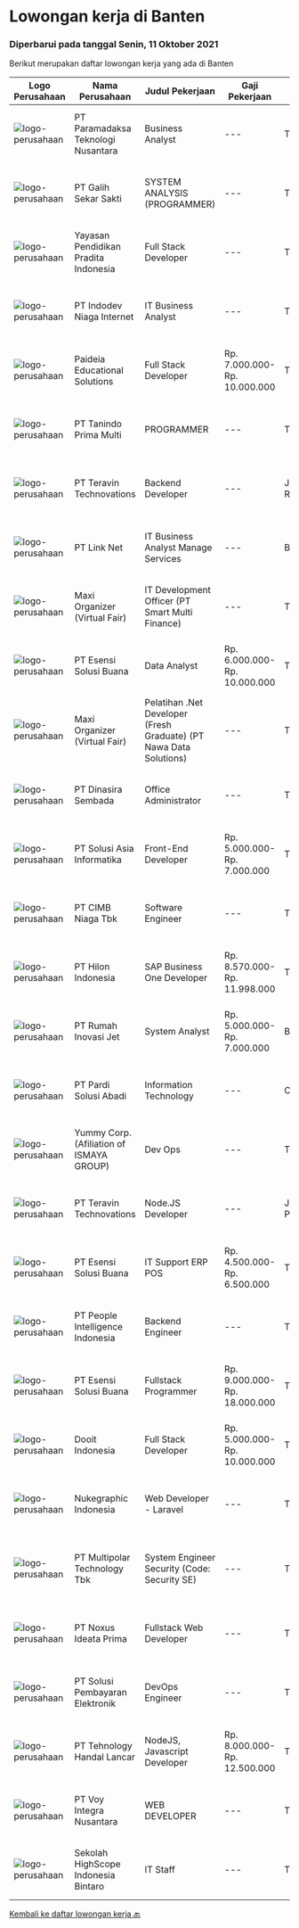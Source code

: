 
  # Lowongan kerja di Banten

  ### Diperbarui pada tanggal Senin, 11 Oktober 2021

  Berikut merupakan daftar lowongan kerja yang ada di Banten

  |Logo Perusahaan | Nama Perusahaan | Judul Pekerjaan | Gaji Pekerjaan | Lokasi | Deskripsi | Tanggal diunggah | Pranala |
  | -------------- | --------------- | --------------- | --------- | --------- | -------------- | ------- | ----------- |
  |![logo-perusahaan](https://image-service-cdn.seek.com.au/8deaa9a71fd9bf1839ac941c88d25be16beeb7bb/ee4dce1061f3f616224767ad58cb2fc751b8d2dc)|PT Paramadaksa Teknologi Nusantara|Business Analyst|---|Tangerang|Kami sedang merancang dan mengembangkan aplikasi baru yang inovatif terkait dengan sektor ritel tradisional Indonesia. Digitalisasi sektor ini...|Minggu, 10 Oktober 2021|https://www.jobstreet.co.id/id/job/business-analyst-3645826?token=0~ea1a4d8b-872e-483b-b6b8-7368a3536604&sectionRank=1&jobId=jobstreet-id-job-3645826|
|![logo-perusahaan](https://image-service-cdn.seek.com.au/fca2de65d69d1fdd1ffd673d075eb7eac1ba075d/ee4dce1061f3f616224767ad58cb2fc751b8d2dc)|PT Galih Sekar Sakti|SYSTEM ANALYSIS (PROGRAMMER)|---|Tangerang|Persyaratan:1.        Pendidikan S1 Komputer Akuntansi2.        Usia Maksimal 30 Tahun3.        Berpengalaman &amp; Menguasai System Akuntansi &amp;...|Minggu, 10 Oktober 2021|https://www.jobstreet.co.id/id/job/system-analysis-programmer-3645661?token=0~ea1a4d8b-872e-483b-b6b8-7368a3536604&sectionRank=2&jobId=jobstreet-id-job-3645661|
|![logo-perusahaan](https://image-service-cdn.seek.com.au/d184903bec2e4c9bce469bc9c2bcf5b9bf2cdac8/ee4dce1061f3f616224767ad58cb2fc751b8d2dc)|Yayasan Pendidikan Pradita Indonesia|Full Stack Developer|---|Tangerang|Requirements : Degree of Information Technology (fresh graduate are welcome) Strong organizational and project management skills Strong in PHO...|Minggu, 10 Oktober 2021|https://www.jobstreet.co.id/id/job/full-stack-developer-3638996?token=0~ea1a4d8b-872e-483b-b6b8-7368a3536604&sectionRank=3&jobId=jobstreet-id-job-3638996|
|![logo-perusahaan](https://image-service-cdn.seek.com.au/0fb4dd7a4e851a8c110f4f9244ae1d3ffdba0771/ee4dce1061f3f616224767ad58cb2fc751b8d2dc)|PT Indodev Niaga Internet|IT Business Analyst|---|Tangerang|Perform design and upgrades of information systems to meet the business and client needs. Provide documentation of all processes as needed. Implement...|Minggu, 10 Oktober 2021|https://www.jobstreet.co.id/id/job/it-business-analyst-3645428?token=0~ea1a4d8b-872e-483b-b6b8-7368a3536604&sectionRank=4&jobId=jobstreet-id-job-3645428|
|![logo-perusahaan](https://image-service-cdn.seek.com.au/e1bb42b2e527a314d52585003589a3c1b2c5f91c/ee4dce1061f3f616224767ad58cb2fc751b8d2dc)|Paideia Educational Solutions|Full Stack Developer|Rp. 7.000.000-Rp. 10.000.000|Tangerang|Pengalaman menggunakan Node.JSMemiliki pengalaman kerja minimal 3 tahun dalam JavaScriptMemiliki pengalaman kerja min. 1 tahun menggunakan VUE,...|Minggu, 10 Oktober 2021|https://www.jobstreet.co.id/id/job/full-stack-developer-3645768?token=0~ea1a4d8b-872e-483b-b6b8-7368a3536604&sectionRank=5&jobId=jobstreet-id-job-3645768|
|![logo-perusahaan](https://us.123rf.com/450wm/pavelstasevich/pavelstasevich1811/pavelstasevich181101027/112815900-stock-vector-no-image-available-icon-flat-vector.jpg?ver=6)|PT Tanindo Prima Multi|PROGRAMMER|---|Tangerang|Kualifikasi: Usia 20-35 tahun Minimal D3 Teknik Komputer Pengalaman minimal 1 tahun sebagai Programer Memahami jaringan komputer dan perangkat...|Minggu, 10 Oktober 2021|https://www.jobstreet.co.id/id/job/programmer-3645486?token=0~ea1a4d8b-872e-483b-b6b8-7368a3536604&sectionRank=6&jobId=jobstreet-id-job-3645486|
|![logo-perusahaan](https://image-service-cdn.seek.com.au/00c5fccd7e7da99c6c551506f244b709f37b24cb/ee4dce1061f3f616224767ad58cb2fc751b8d2dc)|PT Teravin Technovations|Backend Developer|---|Jakarta Raya|We are looking for a Java Developer with experience in building high-performing, scalable, enterprise-grade applications. You will be part of a...|Sabtu, 09 Oktober 2021|https://www.jobstreet.co.id/id/job/backend-developer-3637822?token=0~ea1a4d8b-872e-483b-b6b8-7368a3536604&sectionRank=7&jobId=jobstreet-id-job-3637822|
|![logo-perusahaan](https://image-service-cdn.seek.com.au/641f84b4e1f639f1547cc07f9d8016bcb6803b32/ee4dce1061f3f616224767ad58cb2fc751b8d2dc)|PT Link Net|IT Business Analyst Manage Services|---|Banten|Interacting extensively with internal or external users Work with project sponsors, project team, and other people involved in a project to meet...|Jumat, 08 Oktober 2021|https://www.jobstreet.co.id/id/job/it-business-analyst-manage-services-3652539?token=0~ea1a4d8b-872e-483b-b6b8-7368a3536604&sectionRank=8&jobId=jobstreet-id-job-3652539|
|![logo-perusahaan](https://image-service-cdn.seek.com.au/b067e031fef8f19e5974349db7a066918b8286f3/ee4dce1061f3f616224767ad58cb2fc751b8d2dc)|Maxi Organizer (Virtual Fair)|IT Development Officer (PT Smart Multi Finance)|---|Tangerang|Kualifikasi:- Pendidikan minimal SMK / lebih disukai D3 atau S1- Bersedia di tempatkan di BSD, Tangerang- Memahami/familiar with versioning (gitlab)-...|Jumat, 08 Oktober 2021|https://www.jobstreet.co.id/id/job/it-development-officer-pt-smart-multi-finance-3652287?token=0~ea1a4d8b-872e-483b-b6b8-7368a3536604&sectionRank=9&jobId=jobstreet-id-job-3652287|
|![logo-perusahaan](https://image-service-cdn.seek.com.au/19866fdb3ecde1a6d7b113fc0d24cc05b03f8447/ee4dce1061f3f616224767ad58cb2fc751b8d2dc)|PT Esensi Solusi Buana|Data Analyst|Rp. 6.000.000-Rp. 10.000.000|Tangerang|Responsibilities Interpret data, analyze results using statistical techniques and provide ongoing reports Develop and implement databases, data...|Jumat, 08 Oktober 2021|https://www.jobstreet.co.id/id/job/data-analyst-3652272?token=0~ea1a4d8b-872e-483b-b6b8-7368a3536604&sectionRank=10&jobId=jobstreet-id-job-3652272|
|![logo-perusahaan](https://image-service-cdn.seek.com.au/b067e031fef8f19e5974349db7a066918b8286f3/ee4dce1061f3f616224767ad58cb2fc751b8d2dc)|Maxi Organizer (Virtual Fair)|Pelatihan .Net Developer (Fresh Graduate) (PT Nawa Data Solutions)|---|Tangerang|Deskripsi Pekerjaan : Belajar mengenai konsep-konsep dasar pemrograman khususnya bahasa C# dan VB.netMenyelesaikan tugas-tugas yang diberikan oleh tim...|Sabtu, 09 Oktober 2021|https://www.jobstreet.co.id/id/job/pelatihan-net-developer-fresh-graduate-pt-nawa-data-solutions-3653452?token=0~ea1a4d8b-872e-483b-b6b8-7368a3536604&sectionRank=11&jobId=jobstreet-id-job-3653452|
|![logo-perusahaan](https://image-service-cdn.seek.com.au/a65ab1dbfdfda66c5dd5ea080f6a0b8f294d583b/ee4dce1061f3f616224767ad58cb2fc751b8d2dc)|PT Dinasira Sembada|Office Administrator|---|Tangerang|Syarat Pekerjaan  Memiliki ijasah minimal S1 Sarjana, S2 Magister/Sarjana Studi Bisnis/Administrasi/Manajemen, Keuangan/Akuntansi/Perbankan atau yang...|Kamis, 07 Oktober 2021|https://www.jobstreet.co.id/id/job/office-administrator-3651565?token=0~ea1a4d8b-872e-483b-b6b8-7368a3536604&sectionRank=12&jobId=jobstreet-id-job-3651565|
|![logo-perusahaan](https://image-service-cdn.seek.com.au/0ce2d8d94ce82ddf5a0f8ceda03e14feaa2a0e26/ee4dce1061f3f616224767ad58cb2fc751b8d2dc)|PT Solusi Asia Informatika|Front-End Developer|Rp. 5.000.000-Rp. 7.000.000|Tangerang|·     Mampu untuk membuat aplikasi system berbasis Web·     Pemrograman untuk scritingnya menggunakan Nodejs·     Database yang digunakan adalah SQL...|Sabtu, 09 Oktober 2021|https://www.jobstreet.co.id/id/job/front-end-developer-3637783?token=0~ea1a4d8b-872e-483b-b6b8-7368a3536604&sectionRank=13&jobId=jobstreet-id-job-3637783|
|![logo-perusahaan](https://image-service-cdn.seek.com.au/2c6f6f12cb15b08239744ca7630b97fee07e84ce/ee4dce1061f3f616224767ad58cb2fc751b8d2dc)|PT CIMB Niaga Tbk|Software Engineer|---|Tangerang|Job Description: Create new program and modification as required by business unit; Prepare system solution on root cause as preventive action; Create...|Jumat, 08 Oktober 2021|https://www.jobstreet.co.id/id/job/software-engineer-3653307?token=0~ea1a4d8b-872e-483b-b6b8-7368a3536604&sectionRank=14&jobId=jobstreet-id-job-3653307|
|![logo-perusahaan](https://image-service-cdn.seek.com.au/ead88ef997a44c455d2a9211e5069257260f5e63/ee4dce1061f3f616224767ad58cb2fc751b8d2dc)|PT Hilon Indonesia|SAP Business One Developer|Rp. 8.570.000-Rp. 11.998.000|Tangerang|Maximum 35 Years Old Must possess at least Bachelor degree in any field At least 2 years of working as A Developer At least 1 year of working as A SAP...|Minggu, 10 Oktober 2021|https://www.jobstreet.co.id/id/job/sap-business-one-developer-3653009?token=0~ea1a4d8b-872e-483b-b6b8-7368a3536604&sectionRank=15&jobId=jobstreet-id-job-3653009|
|![logo-perusahaan](https://image-service-cdn.seek.com.au/8a9ce2dec73915a71ce8ad3640bbd9740137ec3b/ee4dce1061f3f616224767ad58cb2fc751b8d2dc)|PT Rumah Inovasi Jet|System Analyst|Rp. 5.000.000-Rp. 7.000.000|Banten|Tugas dan Tanggung Jawab: Merancang arsitektur dan desain sistem / aplikasi yang aman, stabil dan optimal berdasarkan kebutuhan dari pengguna...|Kamis, 07 Oktober 2021|https://www.jobstreet.co.id/id/job/system-analyst-3640594?token=0~ea1a4d8b-872e-483b-b6b8-7368a3536604&sectionRank=16&jobId=jobstreet-id-job-3640594|
|![logo-perusahaan](https://image-service-cdn.seek.com.au/b425e0d1fd8e5e67aabb430dfeef1546e1efb4aa/ee4dce1061f3f616224767ad58cb2fc751b8d2dc)|PT Pardi Solusi Abadi|Information Technology|---|Cikupa|Minimum S1 Computer Science with minimum GPA 3.0Minimum 1 year experience, fresh graduates are welcome to applyMaximum age 30 yearsHaving good...|Kamis, 07 Oktober 2021|https://www.jobstreet.co.id/id/job/information-technology-3651516?token=0~ea1a4d8b-872e-483b-b6b8-7368a3536604&sectionRank=17&jobId=jobstreet-id-job-3651516|
|![logo-perusahaan](https://image-service-cdn.seek.com.au/0177b24d40d44a046e92307a8051197c611c84fe/ee4dce1061f3f616224767ad58cb2fc751b8d2dc)|Yummy Corp. (Afiliation of ISMAYA GROUP)|Dev Ops|---|Tangerang|Qualification:-BSc in Computer Science, Engineering or relevant field- 2 Years experience as a DevOps Engineer or similar software engineering role-...|Minggu, 10 Oktober 2021|https://www.jobstreet.co.id/id/job/dev-ops-3645725?token=0~ea1a4d8b-872e-483b-b6b8-7368a3536604&sectionRank=18&jobId=jobstreet-id-job-3645725|
|![logo-perusahaan](https://image-service-cdn.seek.com.au/00c5fccd7e7da99c6c551506f244b709f37b24cb/ee4dce1061f3f616224767ad58cb2fc751b8d2dc)|PT Teravin Technovations|Node.JS Developer|---|Jakarta Pusat|Requirements: Minimum 1 year experience in using Node.Js Good in English Creative Person, problem solving, good attitude, eager to learn Able to...|Sabtu, 09 Oktober 2021|https://www.jobstreet.co.id/id/job/node-js-developer-3637819?token=0~ea1a4d8b-872e-483b-b6b8-7368a3536604&sectionRank=19&jobId=jobstreet-id-job-3637819|
|![logo-perusahaan](https://image-service-cdn.seek.com.au/19866fdb3ecde1a6d7b113fc0d24cc05b03f8447/ee4dce1061f3f616224767ad58cb2fc751b8d2dc)|PT Esensi Solusi Buana|IT Support ERP POS|Rp. 4.500.000-Rp. 6.500.000|Tangerang|Ada 3 Posisi yang kami butuhkan :Implementator Melakukan proses migrasi data POS Melakukan proses migrasi data ERP Melakukan setup dan implementasi...|Rabu, 06 Oktober 2021|https://www.jobstreet.co.id/id/job/it-support-erp-pos-3649798?token=0~ea1a4d8b-872e-483b-b6b8-7368a3536604&sectionRank=20&jobId=jobstreet-id-job-3649798|
|![logo-perusahaan](https://image-service-cdn.seek.com.au/68775c75fe0a61f23a6a7fc12f2c2795dd12ebf9/ee4dce1061f3f616224767ad58cb2fc751b8d2dc)|PT People Intelligence Indonesia|Backend Engineer|---|Tangerang|Candidate must possess at least Bachelor's Degree in Computer Science/Information Technology or equivalent. Required language(s): Bahasa Indonesia,...|Jumat, 08 Oktober 2021|https://www.jobstreet.co.id/id/job/backend-engineer-3637047?token=0~ea1a4d8b-872e-483b-b6b8-7368a3536604&sectionRank=21&jobId=jobstreet-id-job-3637047|
|![logo-perusahaan](https://image-service-cdn.seek.com.au/19866fdb3ecde1a6d7b113fc0d24cc05b03f8447/ee4dce1061f3f616224767ad58cb2fc751b8d2dc)|PT Esensi Solusi Buana|Fullstack Programmer|Rp. 9.000.000-Rp. 18.000.000|Tangerang|Job Requirements: We prefer passion instead of educational background, so feel free if you are passionate on programming world A hard worker with...|Jumat, 08 Oktober 2021|https://www.jobstreet.co.id/id/job/fullstack-programmer-3636484?token=0~ea1a4d8b-872e-483b-b6b8-7368a3536604&sectionRank=22&jobId=jobstreet-id-job-3636484|
|![logo-perusahaan](https://image-service-cdn.seek.com.au/ccbb4273251b29d6e874effb154c2f99de29bfa0/ee4dce1061f3f616224767ad58cb2fc751b8d2dc)|Dooit Indonesia|Full Stack Developer|Rp. 5.000.000-Rp. 10.000.000|Tangerang|Candidate must possess at least minimal SMK in Computer Science/Information Technology or equivalent. At least 1 year of working experience in the...|Jumat, 08 Oktober 2021|https://www.jobstreet.co.id/id/job/full-stack-developer-3652316?token=0~ea1a4d8b-872e-483b-b6b8-7368a3536604&sectionRank=23&jobId=jobstreet-id-job-3652316|
|![logo-perusahaan](https://image-service-cdn.seek.com.au/5957d330816cddd8a453bf8861e2181ca3620fad/ee4dce1061f3f616224767ad58cb2fc751b8d2dc)|Nukegraphic Indonesia|Web Developer - Laravel|---|Tangerang|Job Description:Working together in web development life cycles with clients, designers, front-end developers, and the rest of the development teams...|Jumat, 08 Oktober 2021|https://www.jobstreet.co.id/id/job/web-developer-laravel-3652391?token=0~ea1a4d8b-872e-483b-b6b8-7368a3536604&sectionRank=24&jobId=jobstreet-id-job-3652391|
|![logo-perusahaan](https://image-service-cdn.seek.com.au/fac8ec91dcc0012b551a1f20f6d2707a1f7be282/ee4dce1061f3f616224767ad58cb2fc751b8d2dc)|PT Multipolar Technology Tbk|System Engineer Security (Code: Security SE)|---|Tangerang|Responsibility  Propose technical security solution absed on customer requirement Support project implementation &amp; documentation Perform Network...|Sabtu, 09 Oktober 2021|https://www.jobstreet.co.id/id/job/system-engineer-security-code%3A-security-se-3643761?token=0~ea1a4d8b-872e-483b-b6b8-7368a3536604&sectionRank=25&jobId=jobstreet-id-job-3643761|
|![logo-perusahaan](https://image-service-cdn.seek.com.au/e4c023628fddd2bd662c6f51a30b058769731048/ee4dce1061f3f616224767ad58cb2fc751b8d2dc)|PT Noxus Ideata Prima|Fullstack Web Developer|---|Tangerang|Job Description: Web based information system development Perform detailed system analysis and design, requirement studies, database design, coding,...|Jumat, 08 Oktober 2021|https://www.jobstreet.co.id/id/job/fullstack-web-developer-3636119?token=0~ea1a4d8b-872e-483b-b6b8-7368a3536604&sectionRank=26&jobId=jobstreet-id-job-3636119|
|![logo-perusahaan](https://image-service-cdn.seek.com.au/0401c56e928487d2f29123172ea6acb5d2a335c6/ee4dce1061f3f616224767ad58cb2fc751b8d2dc)|PT Solusi Pembayaran Elektronik|DevOps Engineer|---|Tangerang|Kualifikasi : D3/S1 Teknik Informatika / Teknik Komputer / Ilmu Komputer Menguasai sistem operasi CentOS 7.X keatas Menguasai operasi dan manajemen...|Sabtu, 09 Oktober 2021|https://www.jobstreet.co.id/id/job/devops-engineer-3644504?token=0~ea1a4d8b-872e-483b-b6b8-7368a3536604&sectionRank=27&jobId=jobstreet-id-job-3644504|
|![logo-perusahaan](https://us.123rf.com/450wm/pavelstasevich/pavelstasevich1811/pavelstasevich181101027/112815900-stock-vector-no-image-available-icon-flat-vector.jpg?ver=6)|PT Tehnology Handal Lancar|NodeJS, Javascript Developer|Rp. 8.000.000-Rp. 12.500.000|Tangerang|We are looking for a Node.js / Javascript Developer responsible for managing the interchange of data between the server and the users. Your primary...|Jumat, 08 Oktober 2021|https://www.jobstreet.co.id/id/job/nodejs-javascript-developer-3642487?token=0~ea1a4d8b-872e-483b-b6b8-7368a3536604&sectionRank=28&jobId=jobstreet-id-job-3642487|
|![logo-perusahaan](https://image-service-cdn.seek.com.au/096305b35a8a663d5831c45a6f8f65cd774d1ff9/ee4dce1061f3f616224767ad58cb2fc751b8d2dc)|PT Voy Integra Nusantara|WEB DEVELOPER|---|Tangerang|Job Description:·        Adequate knowledge of relational database systems·        Object oriented programming and web application...|Jumat, 08 Oktober 2021|https://www.jobstreet.co.id/id/job/web-developer-3637337?token=0~ea1a4d8b-872e-483b-b6b8-7368a3536604&sectionRank=29&jobId=jobstreet-id-job-3637337|
|![logo-perusahaan](https://image-service-cdn.seek.com.au/326262b938bbfb67129d5e82e4b643a329a2df76/ee4dce1061f3f616224767ad58cb2fc751b8d2dc)|Sekolah HighScope Indonesia Bintaro|IT Staff|---|Tangerang|Kualifikasi : Kandidat minimum Lulusan SMK Teknik Komputer, Teknik Jaringan. Bagi lulusan S1 Teknik Komputer/ Teknik Jaringan memiliki pengalaman...|Jumat, 08 Oktober 2021|https://www.jobstreet.co.id/id/job/it-staff-3652038?token=0~ea1a4d8b-872e-483b-b6b8-7368a3536604&sectionRank=30&jobId=jobstreet-id-job-3652038|


  [Kembali ke daftar lowongan kerja 🔙](../README.md#daftar-lowongan-kerja)
  